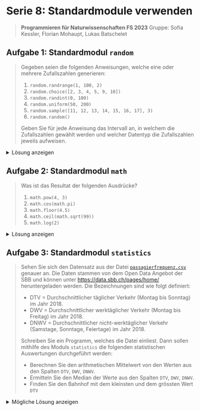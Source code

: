# Serie 8: Standardmodule verwenden

> **Programmieren für Naturwissenschaften FS 2023**
> Gruppe: Sofia Kessler, Florian Mohaupt, Lukas Batschelet

## Aufgabe 1: Standardmodul `random`
> Gegeben seien die folgenden Anweisungen, welche eine oder mehrere Zufallszahlen generieren:
>
> 1. `random.randrange(1, 100, 2)`
> 2. `random.choice([2, 3, 4, 5, 9, 10])`
> 3. `random.randint(0, 100)`
> 4. `random.uniform(50, 200)`
> 5. `random.sample([11, 12, 13, 14, 15, 16, 17], 3)`
> 6. `random.random()`
>
> Geben Sie für jede Anweisung das Intervall an, in welchem die Zufallszahlen gewählt werden und welcher Datentyp die Zufallszahlen jeweils aufweisen.

<details>
	<summary> Lösung anzeigen </summary>

1. `random.randrange(1, 100, 2)` generiert eine Zufallszahl zwischen 1 und 100 (exklusive) mit einer Schrittweite von 2 (also nur ungerade Zahlen). Der Datentyp ist `int`.
2. `random.choice([2, 3, 4, 5, 9, 10])` generiert eine Zufallszahl aus der Liste. Der Datentyp ist `int`.
3. `random.randint(0, 100)` generiert eine Zufallszahl zwischen 0 und 100 (inklusive). Der Datentyp ist `int`.
4. `random.uniform(50, 200)` generiert eine Zufallszahl zwischen 50 und 200 (inklusive). Der Datentyp ist `float`.
5. `random.sample([11, 12, 13, 14, 15, 16, 17], 3)` generiert eine Liste mit 3 Zufallszahlen aus der Liste. Der Datentyp ist `list`.
6. `random.random()` generiert eine Zufallszahl zwischen 0 und 1 (exklusive). Der Datentyp ist `float`.

</details>

## Aufgabe 2: Standardmodul `math`

> Was ist das Resultat der folgenden Ausdrücke?
>
> 1. `math.pow(4, 3)`
> 2. `math.cos(math.pi)`
> 3. `math.floor(4.5)`
> 4. `math.ceil(math.sqrt(99))`
> 5. `math.log(2)`

<details>
	<summary> Lösung anzeigen </summary>

1. `math.pow(4, 3)` ist gleich 4<sup>3</sup> = 64
2. `math.cos(math.pi)` ist gleich cos(&pi;) = -1
3. `math.floor(4.5)` ist gleich &lfloor;4.5&rfloor; = 4
4. `math.ceil(math.sqrt(99))` ist gleich &lceil;&radic;99&rceil; = 10
5. `math.log(2)` ist gleich ln(2) = 0.6931471805599453

</details>

## Aufgabe 3: Standardmodul `statistics`

> Sehen Sie sich den Datensatz aus der Datei [`passagierfrequenz.csv`](PN_23FS_08/passagierfrequenz.csv) genauer an. Die Daten stammen von dem Open Data Angebot der SBB und können unter https://data.sbb.ch/pages/home/ heruntergeladen werden. Die Bezeichnungen sind wie folgt definiert:
> 
> - DTV = Durchschnittlicher täglicher Verkehr (Montag bis Sonntag) im Jahr 2018.
> - DWV = Durchschnittlicher werktäglicher Verkehr (Montag bis Freitag) im Jahr 2018.
> - DNWV = Durchschnittlicher nicht-werktäglicher Verkehr (Samstage, Sonntage, Feiertage) im Jahr 2018.
> 
> Schreiben Sie ein Programm, welches die Datei einliest. Dann sollen mithilfe des Moduls `statistics` die folgenden statistischen Auswertungen durchgeführt werden:
>
> - Berechnen Sie den arithmetischen Mittelwert von den Werten aus den Spalten `DTV`, `DWV`, `DNWV`.
> - Ermitteln Sie den Median der Werte aus den Spalten `DTV`, `DWV`, `DNWV`.
> - Finden Sie den Bahnhof mit dem kleinsten und dem grössten Wert `DTV`

<details>
	<summary> Mögliche Lösung anzeigen </summary>

- **Bemerkung:** Die Datei `passagierfrequenz.csv` muss im gleichen Verzeichnis wie das Python-Skript liegen.
- Diese Lösung funktioniert zwar, ist aber nicht besonders elegant. Es gibt sicherlich bessere, und vor allem übersichtlichere Lösungen.

```python
import statistics

file_name = "passagierfrequenz.csv"

# Datei lesen
with open(file_name, "r") as file:
    content = file.read()
    print(content)

# leere listen für die werte aus der Datei erstellen
dtv_values = []
dwv_values = []
dnwv_values = []
name_values = []

with open(file_path, "r") as file:
    # Die erste Zeile lesen (Header)
    header_line = file.readline()
    # Header-Zeile am Komma aufteilen
    header = header_line.split(';')

    # Den Index der gewünschten Spalten finden
    dtv_index = header.index("DTV")
    dwv_index = header.index("DWV")
    dnwv_index = header.index("DNWV")
    name_index = header.index("Bahnhof_Haltestelle")

    # Zeilen lesen
    for line in file:
        # Zeilen am Komma aufteilen
        row = line.strip().split(';')
        # Werte in die entsprechende Liste einfügen
        dtv_values.append(float(row[dtv_index]))
        dwv_values.append(float(row[dwv_index]))
        dnwv_values.append(float(row[dnwv_index]))
        name_values.append(row[name_index])
    # Stationen mit maximaler und minimaler Frequenz finden
        # grösste Werte in der Liste suchen
        max_dtv = max(dtv_values)
        min_dtv = min(dtv_values)
        # index dieser Werte suchen
        max_index = dtv_values.index(max_dtv)
        min_index = dtv_values.index(min_dtv)
        # stationsname mit hilfe des index festlegen
        name_max = name_values[max_index]
        name_min = name_values[min_index]

dtv_mean = statistics.mean(dtv_values)
dwv_mean = statistics.mean(dwv_values)
dnwv_mean = statistics.mean(dnwv_values)
dtv_median = statistics.median(dtv_values)
dwv_median = statistics.median(dwv_values)
dnwv_median = statistics.median(dnwv_values)

print("DTV \t= Durchschnittlicher täglicher Verkehr (Montag bis Sonntag)")
print("DWV \t= Durchschnittlicher werktäglicher Verkehr (Montag bis Freitag)")
print("DNWV \t= Durchschnittlicher nicht-werktäglicher Verkehr (Samstage, Sonntage, Feiertage)")
print("Durchschnittswerte:")
print("\t DTV pro Bahnhof (2018): \t", round(dtv_mean, 2))
print("\t DWV pro Bahnhof (2018): \t", round(dwv_mean, 2))
print("\t DNWV pro Bahnhof (2018): \t", round(dnwv_mean, 2))
print("Median:")
print("\t DTV pro Bahnhof (2018): \t", round(dtv_median, 2))
print("\t DWV pro Bahnhof (2018): \t", round(dwv_median, 2))
print("\t DNWV pro Bahnhof (2018): \t", round(dnwv_median, 2))
print(name_max, "ist die Station mit dem höchsten DTV, und zwar: \t", max_dtv)
print(name_min, "ist die Station mit dem geringsten DTV, und zwar: \t", min_dtv)
```

- [Vollständiger Quellcode](S8A3.py)
- [passagierdaten.csv](passagierdaten.csv)

</details>